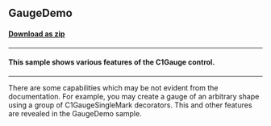 ## GaugeDemo
#### [Download as zip](https://minhaskamal.github.io/DownGit/#/home?url=https://github.com/GrapeCity/ComponentOne-WinForms-Samples/tree/master/NetFramework\Gauge\VB\GaugeDemo)
____
#### This sample shows various features of the C1Gauge control.
____
There are some capabilities which may be not evident from the documentation. For example, you may create a gauge of an arbitrary shape using a group of C1GaugeSingleMark decorators. This and other features are revealed in the GaugeDemo sample. 
